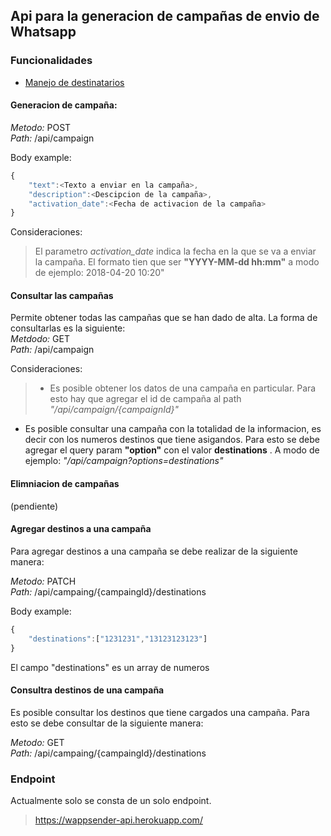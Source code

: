 ## Api para la generacion de campañas de envio de Whatsapp ##

### Funcionalidades ###

* [Manejo de destinatarios](add-destinations.md)


#### Generacion de campaña:  
*Metodo:* POST  
*Path:* /api/campaign  

Body example:
```javascript
{
	"text":<Texto a enviar en la campaña>,
	"description":<Descipcion de la campaña>,
	"activation_date":<Fecha de activacion de la campaña>
}
```
Consideraciones:
>  El parametro *activation_date* indica la fecha en la que se va a enviar la campaña. El formato tien que ser **"YYYY-MM-dd hh:mm"** a modo de ejemplo: 2018-04-20 10:20"

#### Consultar las campañas  
Permite obtener todas las campañas que se han dado de alta. La forma de consultarlas es la siguiente:  
*Metdodo:* GET  
*Path:* /api/campaign

Consideraciones:
> - Es posible obtener los datos de una campaña en particular. Para esto hay que agregar el id de campaña al path _"/api/campaign/{campaignId}"_  
- Es posible consultar una campaña con la totalidad de la informacion, es decir con los numeros destinos que tiene asigandos. Para esto se debe agregar el query param **"option"** con el valor **destinations** . A modo de ejemplo: _"/api/campaign?options=destinations"_

#### Elimniacion de campañas ####
(pendiente)

#### Agregar destinos a una campaña ####  
Para agregar destinos a una campaña se debe realizar de la siguiente manera:  

*Metodo:* PATCH  
*Path:* /api/campaing/{campaingId}/destinations  

Body example:
```javascript
{
	"destinations":["1231231","13123123123"]
}
```
El campo "destinations" es un array de numeros

#### Consultra destinos de una campaña ####
Es posible consultar los destinos que tiene cargados una campaña. Para esto se debe consultar de la siguiente manera:

*Metodo:* GET  
*Path:* /api/campaing/{campaingId}/destinations


### Endpoint ###  
Actualmente solo se consta de un solo endpoint.  
> https://wappsender-api.herokuapp.com/
